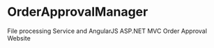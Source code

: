 OrderApprovalManager
====================

File processing Service and AngularJS ASP.NET MVC Order Approval Website

